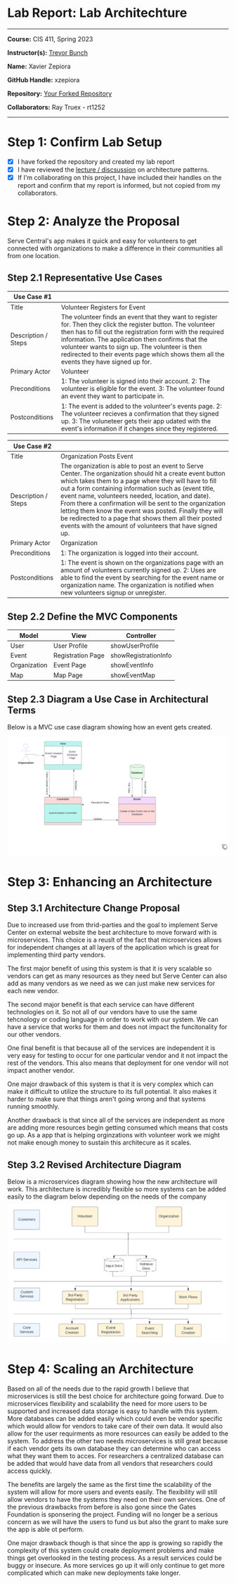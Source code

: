 # Lab Report: Lab Architechture
___
**Course:** CIS 411, Spring 2023  

**Instructor(s):** [Trevor Bunch](https://github.com/trevordbunch)  

**Name:** Xavier Zepiora

**GitHub Handle:** xzepiora

**Repository:** [Your Forked Repository](https://github.com/xzepiora/cis411_lab2_arch)

**Collaborators:** Ray Truex - rt1252
___

# Step 1: Confirm Lab Setup
- [x] I have forked the repository and created my lab report
- [x] I have reviewed the [lecture / discsussion](../assets/04p1_SolutionArchitectures.pdf) on architecture patterns.
- [x] If I'm collaborating on this project, I have included their handles on the report and confirm that my report is informed, but not copied from my collaborators.

# Step 2: Analyze the Proposal
Serve Central's app makes it quick and easy for volunteers to get connected with organizations to make a difference in their communities all from one location.

## Step 2.1 Representative Use Cases  

| Use Case #1 ||
|---|---|
| Title |Volunteer Registers for Event|
| Description / Steps | The volunteer finds an event that they want to register for. Then they click the register button. The volunteer then has to fill out the registration form with the required information. The application then confirms that the volunteer wants to sign up. The volunteer is then redirected to their events page which shows them all the events they have signed up for. |
| Primary Actor |Volunteer |
| Preconditions |1: The volunteer is signed into their account. 2: The volunteer is eligible for the event. 3: The volunteer found an event they want to participate in.|
| Postconditions |1: The event is added to the volunteer's events page. 2: The volunteer recieves a confirmation that they signed up. 3: The voluneteer gets their app udated with the event's information if it changes since they registered. |

| Use Case #2 | |
|---|---|
| Title |Organization Posts Event|
| Description / Steps |The organization is able to post an event to Serve Center. The organization should hit a create event button which takes them to a page where they will have to fill out a form containing information such as (event title, event name, volunteers needed, location, and date). From there a confirmation will be sent to the organization letting them know the event was posted. Finally they will be redirected to a page that shows them all their posted events with the amount of volunteers that have signed up.|
| Primary Actor |Organization|
| Preconditions |1: The organization is logged into their account. |
| Postconditions |1: The event is shown on the organizations page with an amount of volunteers currently signed up. 2: Uses are able to find the event by searching for the event name or organization name. The organization is notified when new volunteers signup or unregister.|

## Step 2.2 Define the MVC Components

| Model | View | Controller |
|---|---|---|
|User| User Profile|showUserProfile|
|Event| Registration Page |showRegistrationInfo|
| Organization |Event Page  |showEventInfo|
|Map|Map Page|showEventMap|

## Step 2.3 Diagram a Use Case in Architectural Terms
Below is a MVC use case diagram showing how an event gets created.

![MVC Use Case](Images/Use%20Case.png)


# Step 3: Enhancing an Architecture

## Step 3.1 Architecture Change Proposal
Due to increased use from thrid-parties and the goal to implement Serve Center on external website the best architecture to move forward with is microservices. This choice is a reuslt of the fact that microservices allows for independent changes at all layers of the application which is great for implementing third party vendors.

The first major benefit of using this system is that it is very scalable so vendors can get as many resources as they need but Serve Center can also add as many vendors as we need as we can just make new services for each new vendor.

The second major benefit is that each service can have different technologies on it. So not all of our vendors have to use the same tehcnology or coding language in order to work with our system. We can have a service that works for them and does not impact the funcitonality for our other vendors. 

One final benefit is that because all of the services are independent it is very easy for testing to occur for one particular vendor and it not impact the rest of the vendors. This also means that deployment for one vendor will not impact another vendor.

One major drawback of this system is that it is very complex which can make it difficult to utilize the structure to its full potential. It also makes it harder to make sure that things aren't going wrong and that systems running smoothly.

Another drawback is that since all of the services are independent as more are adding more resources begin getting consumed which means that costs go up. As a app that is helping orginzations with volunteer work we might not make enough money to sustain this architecure as it scales.

## Step 3.2 Revised Architecture Diagram
Below is a microservices diagram showing how the new architecture will work. This architecture is incredibly flexible so more systems can be added easily to the diagram below depending on the needs of the company
![Microservices Architecture](Images/Architecture%20Chart.png)

# Step 4: Scaling an Architecture
Based on all of the needs due to the rapid growth I believe that microservices is still the best choice for architecture going forward. Due to microservices flexibility and scalability the need for more users to be supported and increased data storage is easy to handle with this system. More databases can be added easily which could even be vendor specific which would allow for vendors to take care of their own data. It would also allow for the user requirments as more resources can easily be added to the system. To address the other two needs microservices is still great because if each vendor gets its own database they can determine who can access what they want them to acces. For researchers a centralized database can be added that would have data from all vendors that researchers could access quickly.

The benefits are largely the same as the first time the scalability of the system will allow for more users and events easily. The flexibility will still allow vendors to have the systems they need on their own services. One of the previous drawbacks from before is also gone since the Gates Foundation is sponsering the project. Funding will no longer be a serious concern as we will have the users to fund us but also the grant to make sure the app is able ot perform.

One major drawback though is that since the app is growing so rapidly the complexity of this system could create deployment problems and make things get overlooked in the testing process. As a result services could be buggy or insecure. As more services go up it will only continue to get more complicated which can make new deployments take longer.



